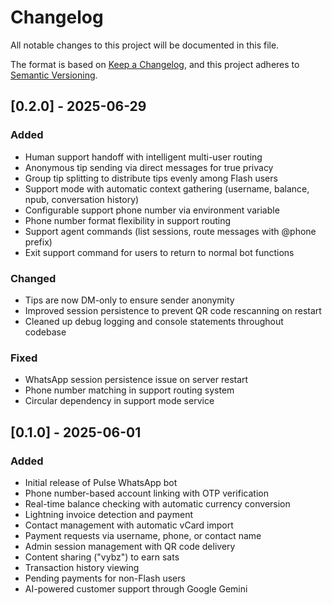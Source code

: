 # Changelog

All notable changes to this project will be documented in this file.

The format is based on [Keep a Changelog](https://keepachangelog.com/en/1.0.0/),
and this project adheres to [Semantic Versioning](https://semver.org/spec/v2.0.0.html).

## [0.2.0] - 2025-06-29

### Added
- Human support handoff with intelligent multi-user routing
- Anonymous tip sending via direct messages for true privacy
- Group tip splitting to distribute tips evenly among Flash users
- Support mode with automatic context gathering (username, balance, npub, conversation history)
- Configurable support phone number via environment variable
- Phone number format flexibility in support routing
- Support agent commands (list sessions, route messages with @phone prefix)
- Exit support command for users to return to normal bot functions

### Changed
- Tips are now DM-only to ensure sender anonymity
- Improved session persistence to prevent QR code rescanning on restart
- Cleaned up debug logging and console statements throughout codebase

### Fixed
- WhatsApp session persistence issue on server restart
- Phone number matching in support routing system
- Circular dependency in support mode service

## [0.1.0] - 2025-06-01

### Added
- Initial release of Pulse WhatsApp bot
- Phone number-based account linking with OTP verification
- Real-time balance checking with automatic currency conversion
- Lightning invoice detection and payment
- Contact management with automatic vCard import
- Payment requests via username, phone, or contact name
- Admin session management with QR code delivery
- Content sharing ("vybz") to earn sats
- Transaction history viewing
- Pending payments for non-Flash users
- AI-powered customer support through Google Gemini